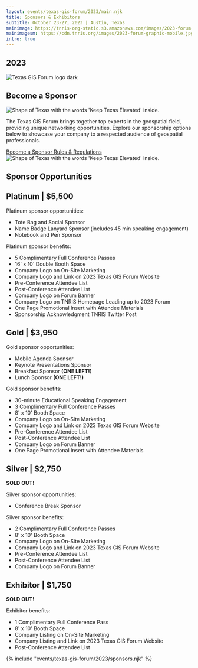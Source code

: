 ```yaml
---
layout: events/texas-gis-forum/2023/main.njk
title: Sponsors & Exhibitors
subtitle: October 23-27, 2023 | Austin, Texas
mainimage: https://tnris-org-static.s3.amazonaws.com/images/2023-forum-graphic.png
mainimagesm: https://cdn.tnris.org/images/2023-forum-graphic-mobile.jpg
intro: true
---
```

<head>
<link rel="preconnect" href="https://fonts.googleapis.com">
<link rel="preconnect" href="https://fonts.gstatic.com" crossorigin>
<link href="https://fonts.googleapis.com/css2?family=DM+Sans:ital,wght@0,400;0,500;0,700;1,400;1,500;1,700&display=swap" rel="stylesheet">
</head>

<section class="container-md hero">
  <div class="opaque-bg hero-content">
    <div class="hero-header">
      <div class="col">
        <h1>2023</h1>
        <div class="logo">
          <img src="https://tnris-org-static.s3.amazonaws.com/images/tx-gis-forum-dark.png" alt="Texas GIS Forum logo dark">
        </div>
        <h2>Become a Sponsor</h2>
      </div>
      <div class="forum-asset">
        <img class="forum-content" src="https://tnris-org-static.s3.amazonaws.com/images/2023-forum-asset-texas.png" alt="Shape of Texas with the words 'Keep Texas Elevated' inside.">
      </div>
    </div>
    <p class="lead">The Texas GIS Forum brings together top experts in the geospatial field, providing unique networking opportunities. Explore our sponsorship options below to showcase your company to a respected audience of geospatial professionals.</p>
    <div class="button-container">
      <a class="button-primary" 
        href="https://texasgisforum.wildapricot.org/event-5303892" target="_blank">
        Become a Sponsor
      </a>
      <a class="button-secondary"  
        href="https://cdn.tnris.org/documents/Rules_and_Regulations_2023.pdf" target="_blank">
        Rules &amp; Regulations
      </a>
    </div>
  </div>
  <div class="forum-asset">
    <img class="forum-content" src="https://tnris-org-static.s3.amazonaws.com/images/2023-forum-asset-texas.png" alt="Shape of Texas with the words 'Keep Texas Elevated' inside.">
  </div>
</section>
<section class="container-md opaque-bg">
  <h1 class="forum-h1">Sponsor Opportunities</h1>
  <div class="sponsor-card">
    <div class="sponsor-card-title">
      <h2><strong>Platinum</strong> | $5,500</h2>
    </div>
    <p>Platinum sponsor opportunities:</p>
    <ul>
      <li>Tote Bag and Social Sponsor </li>
      <li>Name Badge Lanyard Sponsor (includes 45 min speaking engagement)</li>
      <li class="sold-out">Notebook and Pen Sponsor</li>
    </ul>
    <p>Platinum sponsor benefits:</p>
    <ul class="sponsor-benefits">
      <li>5 Complimentary Full Conference Passes</li> 
      <li>16' x 10' Double Booth Space</li> 
      <li>Company Logo on On-Site Marketing</li>
      <li>Company Logo and Link on 2023 Texas GIS Forum Website</li>
      <li>Pre-Conference Attendee List</li>  
      <li>Post-Conference Attendee List</li> 
      <li>Company Logo on Forum Banner</li> 
      <li>Company Logo on TNRIS Homepage Leading up to 2023 Forum</li> 
      <li>One Page Promotional Insert with Attendee Materials</li> 
      <li>Sponsorship Acknowledgment TNRIS Twitter Post</li> 
    </ul>
  </div>
  <div class="sponsor-card">
    <div class="sponsor-card-title">
      <h2><strong>Gold</strong> | $3,950</h2>
    </div>
    <p>Gold sponsor opportunities:</p>
    <ul>
      <li class="sold-out">Mobile Agenda Sponsor</li>
      <li class="sold-out">Keynote Presentations Sponsor</li>
      <li>Breakfast Sponsor <strong>(ONE LEFT!)</strong></li>
      <li>Lunch Sponsor <strong>(ONE LEFT!)</strong></li>
    </ul>
    <p>Gold sponsor benefits:</p>
    <ul class="sponsor-benefits">
      <li>30-minute Educational Speaking Engagement</li> 
      <li>3 Complimentary Full Conference Passes</li>
      <li>8' x 10' Booth Space</li> 
      <li>Company Logo on On-Site Marketing</li> 
      <li>Company Logo and Link on 2023 Texas GIS Forum Website</li>
      <li>Pre-Conference Attendee List</li>  
      <li>Post-Conference Attendee List</li> 
      <li>Company Logo on Forum Banner</li> 
      <li>One Page Promotional Insert with Attendee Materials</li> 
    </ul>
  </div>
  <div class="sponsor-card-container">
    <div class="sponsor-card">
      <div class="sponsor-card-title">
        <h2 class="sold-out">Silver | $2,750</h2>
        <p><strong>SOLD OUT!</strong></p>
      </div>
      <p>Silver sponsor opportunities:</p>
      <ul>
        <li class="sold-out">Conference Break Sponsor</li>
      </ul>
      <p>Silver sponsor benefits:</p>
      <ul>
        <li>2 Complimentary Full Conference Passes</li>  
        <li>8' x 10' Booth Space</li> 
        <li>Company Logo on On-Site Marketing</li> 
        <li>Company Logo and Link on 2023 Texas GIS Forum Website</li>
        <li>Pre-Conference Attendee List</li>  
        <li>Post-Conference Attendee List</li> 
        <li>Company Logo on Forum Banner</li>
      </ul>
    </div>
    <div class="sponsor-card">
      <div class="sponsor-card-title">
        <h2 class="sold-out">Exhibitor | $1,750</h2>
        <p><strong>SOLD OUT!</strong></p>
      </div>
      <p>Exhibitor benefits:</p>
      <ul>
        <li>1 Complimentary Full Conference Pass</li>  
        <li>8' x 10' Booth Space</li> 
        <li>Company Listing on On-Site Marketing</li> 
        <li>Company Listing and Link on 2023 Texas GIS Forum Website</li> 
        <li>Post-Conference Attendee List</li>
      </ul>
    </div>
  </div>
</section>
<section class="forum-sponsorlist">
  {% include "events/texas-gis-forum/2023/sponsors.njk" %}
</section>
